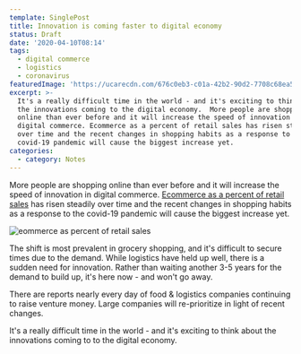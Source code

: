 ```yaml
---
template: SinglePost
title: Innovation is coming faster to digital economy
status: Draft
date: '2020-04-10T08:14'
tags:
  - digital commerce
  - logistics
  - coronavirus
featuredImage: 'https://ucarecdn.com/676c0eb3-c01a-42b2-90d2-7708c68ea53a/'
excerpt: >-
  It's a really difficult time in the world - and it's exciting to think about
  the innovations coming to the digital economy.  More people are shopping
  online than ever before and it will increase the speed of innovation in
  digital commerce. Ecommerce as a percent of retail sales has risen steadily
  over time and the recent changes in shopping habits as a response to the
  covid-19 pandemic will cause the biggest increase yet.
categories:
  - category: Notes
---
```

More people are shopping online than ever before and it will increase the speed of innovation in digital commerce. [Ecommerce as a percent of retail sales](https://ycharts.com/indicators/us_ecommerce_sales_as_percent_retail_sales) has risen steadily over time and the recent changes in shopping habits as a response to the covid-19 pandemic will cause the biggest increase yet.



![eommerce as percent of retail sales](https://ucarecdn.com/900e829c-d363-442c-9d47-8329446c2a82/)

The shift is most prevalent in grocery shopping, and it's difficult to secure times due to the demand. While logistics have held up well, there is a sudden need for innovation. Rather than waiting another 3-5 years for the demand to build up, it's here now - and won't go away.

There are reports nearly every day of food & logistics companies continuing to raise venture money. Large companies will re-prioritize in light of recent changes.

It's a really difficult time in the world - and it's exciting to think about the innovations coming to to the digital economy.
